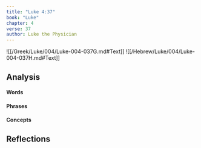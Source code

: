 ```yaml
---
title: "Luke 4:37"
book: "Luke"
chapter: 4
verse: 37
author: Luke the Physician
---
```

![[/Greek/Luke/004/Luke-004-037G.md#Text]]
![[/Hebrew/Luke/004/Luke-004-037H.md#Text]]

## Analysis

#### Words

#### Phrases

#### Concepts

## Reflections
